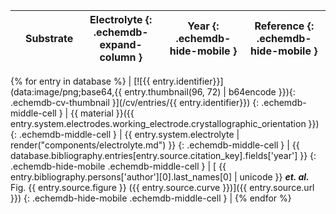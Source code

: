 |       | Substrate | Electrolyte {: .echemdb-expand-column } | Year {: .echemdb-hide-mobile } | Reference {: .echemdb-hide-mobile } |
| ----- | --------- | ----------- | ---- | --------- |
{% for entry in database %}
| [![{{ entry.identifier}}](data:image/png;base64,{{ entry.thumbnail(96, 72) | b64encode }}){: .echemdb-cv-thumbnail }](/cv/entries/{{ entry.identifier}}) {: .echemdb-middle-cell } | {{ material }}({{ entry.system.electrodes.working_electrode.crystallographic_orientation }}) {: .echemdb-middle-cell } | {{ entry.system.electrolyte | render("components/electrolyte.md") }} {: .echemdb-middle-cell } | {{ database.bibliography.entries[entry.source.citation_key].fields['year'] }} {: .echemdb-hide-mobile .echemdb-middle-cell } | [ {{ entry.bibliography.persons['author'][0].last_names[0] | unicode }} ***et. al.*** Fig. {{ entry.source.figure }} ({{ entry.source.curve }})]({{ entry.source.url }}) {: .echemdb-hide-mobile .echemdb-middle-cell } |
{% endfor %}
